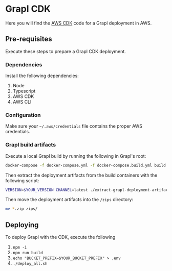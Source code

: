 # Grapl CDK

Here you will find the [AWS CDK](https://aws.amazon.com/cdk/) code for
a Grapl deployment in AWS.

## Pre-requisites

Execute these steps to prepare a Grapl CDK deployment.

### Dependencies

Install the following dependencies:
  1. Node
  2. Typescript
  3. AWS CDK
  4. AWS CLI

### Configuration

Make sure your `~/.aws/credentials` file contains the proper AWS credentials.

### Grapl build artifacts

Execute a local Grapl build by running the following in Grapl's root:

``` bash
docker-compose -f docker-compose.yml -f docker-compose.build.yml build --build-arg release_target=release
```

Then extract the deployment artifacts from the build containers with
the following script:

``` bash
VERSION=$YOUR_VERSION CHANNEL=latest ./extract-grapl-deployment-artifacts.sh
```

Then move the deployment artifacts into the `/zips` directory:

``` bash
mv *.zip zips/
```

## Deploying

To deploy Grapl with the CDK, execute the following

  1. `npm -i`
  2. `npm run build`
  3. `echo "BUCKET_PREFIX=$YOUR_BUCKET_PREFIX" > .env`
  4. `./deploy_all.sh`
